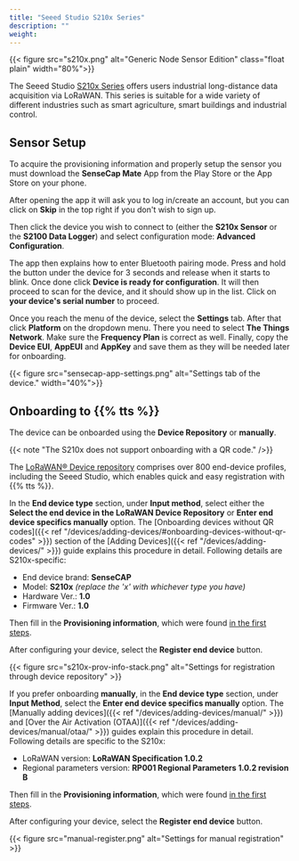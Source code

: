 ```yaml
---
title: "Seeed Studio S210x Series"
description: ""
weight: 
---
```


{{< figure src="s210x.png" alt="Generic Node Sensor Edition" class="float plain" width="80%">}}

The Seeed Studio [S210x Series](https://www.seeedstudio.com/SenseCAP-S2100-LoRaWAN-Data-Logger-p-5361.html) offers users industrial long-distance data acquisition via LoRaWAN. This series is suitable for a wide variety of different industries such as smart agriculture, smart buildings and industrial control. 

<!--more-->

## Sensor Setup

To acquire the provisioning information and properly setup the sensor you must download the **SenseCap Mate** App from the Play Store or the App Store on your phone.

After opening the app it will ask you to log in/create an account, but you can click on **Skip** in the top right if you don't wish to sign up.

Then click the device you wish to connect to (either the **S210x Sensor** or the **S2100 Data Logger**) and select configuration mode: **Advanced Configuration**. 

The app then explains how to enter Bluetooth pairing mode. Press and hold the button under the device for 3 seconds and release when it starts to blink. Once done click **Device is ready for configuration**. It will then proceed to scan for the device, and it should show up in the list. Click on **your device's serial number** to proceed.

Once you reach the menu of the device, select the **Settings** tab. After that click **Platform** on the dropdown menu. There you need to select **The Things Network**. Make sure the **Frequency Plan** is correct as well. Finally, copy the **Device EUI**, **AppEUI** and **AppKey** and save them as they will be needed later for onboarding.

{{< figure src="sensecap-app-settings.png" alt="Settings tab of the device." width="40%">}}

## Onboarding to {{% tts %}}

The device can be onboarded using the **Device Repository** or **manually**.

{{< note "The S210x does not support onboarding with a QR code." />}}

The [LoRaWAN® Device repository](https://github.com/TheThingsNetwork/lorawan-devices) comprises over 800 end-device profiles, including the Seeed Studio, which enables quick and easy registration with {{% tts %}}.

In the **End device type** section, under **Input method**, select either the **Select the end device in the LoRaWAN Device Repository** or **Enter end device specifics manually** option. The [Onboarding devices without QR codes]({{< ref "/devices/adding-devices/#onboarding-devices-without-qr-codes" >}}) section of the [Adding Devices]({{< ref "/devices/adding-devices/" >}}) guide explains this procedure in detail. Following details are S210x-specific:

- End device brand: **SenseCAP**
- Model: **S210x** *(replace the 'x' with whichever type you have)*
- Hardware Ver.: **1.0**
- Firmware Ver.: **1.0**

Then fill in the **Provisioning information**, which were found [in the first steps](#sensor-setup).

After configuring your device, select the **Register end device** button.

{{< figure src="s210x-prov-info-stack.png" alt="Settings for registration through device repository" >}}

If you prefer onboarding **manually**, in the **End device type** section, under **Input Method**, select the **Enter end device specifics manually** option. The [Manually adding devices]({{< ref "/devices/adding-devices/manual/" >}}) and [Over the Air Activation (OTAA)]({{< ref "/devices/adding-devices/manual/otaa/" >}}) guides explain this procedure in detail. Following details are specific to the S210x:

- LoRaWAN version: **LoRaWAN Specification 1.0.2**
- Regional parameters version: **RP001 Regional Parameters 1.0.2 revision B** 

Then fill in the **Provisioning information**, which were found [in the first steps](#sensor-setup).

After configuring your device, select the **Register end device** button.

{{< figure src="manual-register.png" alt="Settings for manual registration" >}}